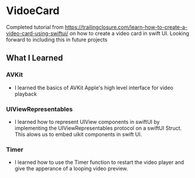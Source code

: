 # VidoeCard
Completed tutorial from https://trailingclosure.com/learn-how-to-create-a-video-card-using-swiftui/ on how to create a video card in swift UI. Looking forward to including this in future projects 

## What I Learned 

### AVKit
 - I learned the basics of AVKit Apple's high level interface for video playback
 
### UIViewRepresentables 
- I learned how to represent UIView components in swiftUI by implementing the UIViewRepresentables protocol on a swiftUI Struct.
This alows us to embed uikit components in swift UI. 

### Timer 
- I learned how to use the Timer function to restart the video player and give the apperance of a looping video preview.
